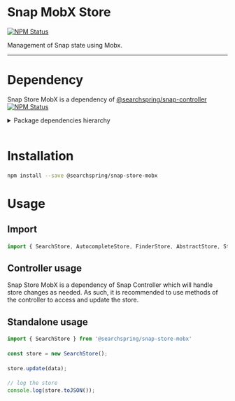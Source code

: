 # Snap MobX Store

<a href="https://www.npmjs.com/package/@searchspring/snap-store-mobx"><img alt="NPM Status" src="https://img.shields.io/npm/v/@searchspring/snap-store-mobx.svg?style=flat"></a>

Management of Snap state using Mobx.

---

# Dependency

Snap Store MobX is a dependency of [@searchspring/snap-controller](../snap-controller) <a href="https://www.npmjs.com/package/@searchspring/snap-controller"><img alt="NPM Status" src="https://img.shields.io/npm/v/@searchspring/snap-controller.svg?style=flat"></a>

<details>
	<summary>Package dependencies hierarchy</summary>
	<br/>
	<img src="../../images/snap-dependencies.jpg" />
</details>
<br>


# Installation

```bash
npm install --save @searchspring/snap-store-mobx
```


# Usage
## Import
```typescript
import { SearchStore, AutocompleteStore, FinderStore, AbstractStore, StorageStore } from '@searchspring/snap-store-mobx';
```

## Controller usage

Snap Store MobX is a dependency of Snap Controller which will handle store changes as needed. As such, it is recommended to use methods of the controller to access and update the store.


## Standalone usage

```typescript
import { SearchStore } from '@searchspring/snap-store-mobx'

const store = new SearchStore();

store.update(data);

// log the store
console.log(store.toJSON());
```